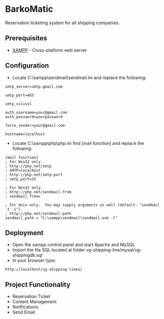 # BarkoMatic
Reservation ticketing system for all shipping companies.

## Prerequisites
* [XAMPP](https://www.apachefriends.org/index.html) - Cross-platform web server

## Configuration
* Locate C:\xampp\sendmail\sendmail.ini and replace the following:
```
smtp_server=smtp.gmail.com

smtp_port=465

smtp_ssl=ssl

auth_username=your@gmail.com
auth_password=yourpassword

force_sender=your@gmail.com

hostname=localhost
```
* Locate C:\xampp\php\php.ini find [mail function] and replace the following:
```
[mail function]
; For Win32 only.
; http://php.net/smtp
; SMTP=localhost
; http://php.net/smtp-port
; smtp_port=25

; For Win32 only.
; http://php.net/sendmail-from
; sendmail_from= 

; For Unix only.  You may supply arguments as well (default: "sendmail -t -i").
; http://php.net/sendmail-path
sendmail_path = "C:\xampp\sendmail\sendmail.exe -t"
```
## Deployment
* Open the xampp control panel and start Apache and MySQL
* Import the file SQL located at folder vg-shipping-line/mysql/vg-shippingdb.sql
* In your browser type:
```
http://localhost/vg-shipping-lines/
```
## Project Functionality
* Reservation Ticket 
* Content Management
* Notifications
* Send Email 



